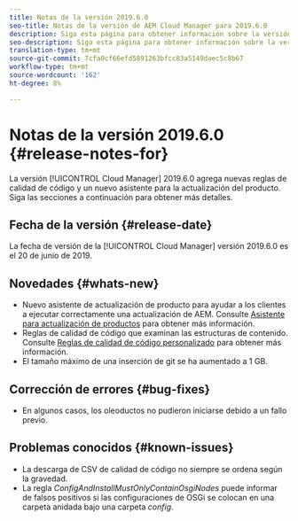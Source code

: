 ```yaml
---
title: Notas de la versión 2019.6.0
seo-title: Notas de la versión de AEM Cloud Manager para 2019.6.0
description: Siga esta página para obtener información sobre la versión 2019.6.0 de Cloud Manager.
seo-description: Siga esta página para obtener información sobre la versión 2019.6.0 de AEM Cloud Manager.
translation-type: tm+mt
source-git-commit: 7cfa0cf66efd5891263bfcc83a5149daec5c8b67
workflow-type: tm+mt
source-wordcount: '162'
ht-degree: 8%

---
```


# Notas de la versión 2019.6.0 {#release-notes-for}

La versión [!UICONTROL Cloud Manager] 2019.6.0 agrega nuevas reglas de calidad de código y un nuevo asistente para la actualización del producto. Siga las secciones a continuación para obtener más detalles.

## Fecha de la versión {#release-date}

La fecha de versión de la [!UICONTROL Cloud Manager] versión 2019.6.0 es el 20 de junio de 2019.

## Novedades {#whats-new}

* Nuevo asistente de actualización de producto para ayudar a los clientes a ejecutar correctamente una actualización de AEM. Consulte [Asistente para actualización de productos](overview-productupdate-wizard.md) para obtener más información.
* Reglas de calidad de código que examinan las estructuras de contenido. Consulte [Reglas de calidad de código personalizado](custom-code-quality-rules.md) para obtener más información.
* El tamaño máximo de una inserción de git se ha aumentado a 1 GB.

## Corrección de errores {#bug-fixes}

* En algunos casos, los oleoductos no pudieron iniciarse debido a un fallo previo.

## Problemas conocidos {#known-issues}

* La descarga de CSV de calidad de código no siempre se ordena según la gravedad.
* La regla *ConfigAndInstallMustOnlyContainOsgiNodes* puede informar de falsos positivos si las configuraciones de OSGi se colocan en una carpeta anidada bajo una carpeta *config*.